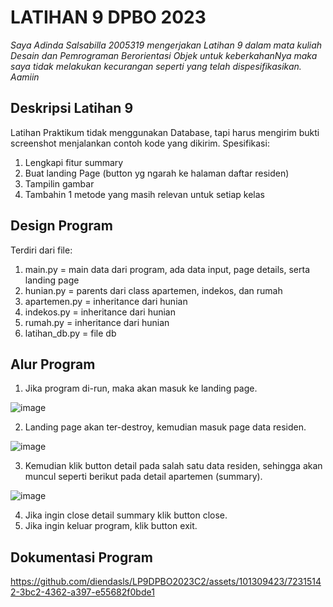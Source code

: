 # LATIHAN 9 DPBO 2023

*Saya Adinda Salsabilla 2005319 mengerjakan Latihan 9 dalam mata kuliah Desain dan Pemrograman Berorientasi Objek untuk keberkahanNya maka saya tidak melakukan kecurangan seperti yang telah dispesifikasikan. Aamiin*


## Deskripsi Latihan 9
Latihan Praktikum tidak menggunakan Database, tapi harus mengirim bukti screenshot menjalankan contoh kode yang dikirim.
Spesifikasi:
1. Lengkapi fitur summary
2. Buat landing Page (button yg ngarah ke halaman daftar residen)
3. Tampilin gambar
4. Tambahin 1 metode yang masih relevan untuk setiap kelas


## Design Program
Terdiri dari file:
1. main.py = main data dari program, ada data input, page details, serta landing page
2. hunian.py = parents dari class apartemen, indekos, dan rumah
3. apartemen.py = inheritance dari hunian
4. indekos.py = inheritance dari hunian
5. rumah.py = inheritance dari hunian
6. latihan_db.py = file db

## Alur Program
1. Jika program di-run, maka akan masuk ke landing page.

![image](https://github.com/diendasls/LP9DPBO2023C2/assets/101309423/731674da-3275-48b4-ada8-cb890e106640)

2. Landing page akan ter-destroy, kemudian masuk page data residen.

![image](https://github.com/diendasls/LP9DPBO2023C2/assets/101309423/e087eb41-097d-44ff-9d75-1eac9dd10108)

3. Kemudian klik button detail pada salah satu data residen, sehingga akan muncul seperti berikut pada detail apartemen (summary).

![image](https://github.com/diendasls/LP9DPBO2023C2/assets/101309423/fcead2f7-62b0-4904-8168-de9446560971)

4. Jika ingin close detail summary klik button close.
5. Jika ingin keluar program, klik button exit.



## Dokumentasi Program


https://github.com/diendasls/LP9DPBO2023C2/assets/101309423/72315142-3bc2-4362-a397-e55682f0bde1

